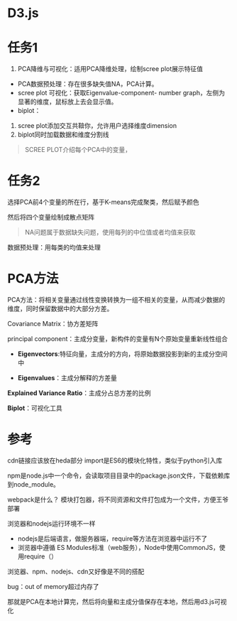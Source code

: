 # D3.js

# 任务1

1. PCA降维与可视化：适用PCA降维处理，绘制scree plot展示特征值

- PCA数据预处理：存在很多缺失值NA，PCA计算。
- scree plot 可视化：获取Eigenvalue-component- number graph，左侧为显著的维度，鼠标放上去会显示值。
- biplot：

1. scree plot添加交互共鞥你，允许用户选择维度dimension
2. biplot同时加载数据和维度分割线

> SCREE PLOT介绍每个PCA中的变量，

# 任务2

选择PCA前4个变量的所在行，基于K-means完成聚类，然后赋予颜色

然后将四个变量绘制成散点矩阵



> NA问题属于数据缺失问题，使用每列的中位值或者均值来获取



数据预处理：用每类的均值来处理



# PCA方法

PCA方法：将相关变量通过线性变换转换为一组不相关的变量，从而减少数据的维度，同时保留数据中的大部分方差。

Covariance Matrix：协方差矩阵

principal component：主成分变量，新构件的变量有N个原始变量重新线性组合

- **Eigenvectors**:特征向量，主成分的方向，将原始数据投影到新的主成分空间中

-  **Eigenvalues**：主成分解释的方差量

**Explained Variance Ratio**：主成分占总方差的比例







 **Biplot**：可视化工具

# 参考
cdn链接应该放在heda部分
import是ES6的模块化特性，类似于python引入库

<script type="module" src="your-script.js"></script>



npm是node.js中一个命令，会读取项目目录中的package.json文件，下载依赖库到node_module。

webpack是什么？
模块打包器，将不同资源和文件打包成为一个文件，方便王爷部署





浏览器和nodejs运行环境不一样

- nodejs是后端语言，做服务器端，require等方法在浏览器中运行不了
- 浏览器中遵循 ES Modules标准（web服务），Node中使用CommonJS，使用require（）



浏览器、npm、nodejs、cdn又好像是不同的搭配





bug：out of memory超过内存了

那就是PCA在本地计算完，然后将向量和主成分值保存在本地，然后用d3.js可视化